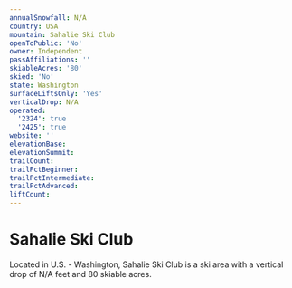 ```yaml
---
annualSnowfall: N/A
country: USA
mountain: Sahalie Ski Club
openToPublic: 'No'
owner: Independent
passAffiliations: ''
skiableAcres: '80'
skied: 'No'
state: Washington
surfaceLiftsOnly: 'Yes'
verticalDrop: N/A
operated:
  '2324': true
  '2425': true
website: ''
elevationBase:
elevationSummit:
trailCount:
trailPctBeginner:
trailPctIntermediate:
trailPctAdvanced:
liftCount:
---
```



# Sahalie Ski Club

Located in U.S. - Washington, Sahalie Ski Club is a ski area with a vertical drop of N/A feet and 80 skiable acres.
